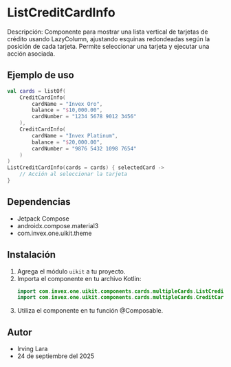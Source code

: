 # ListCreditCardInfo

Descripción: Componente para mostrar una lista vertical de tarjetas de crédito usando LazyColumn, ajustando esquinas redondeadas según la posición de cada tarjeta. Permite seleccionar una tarjeta y ejecutar una acción asociada.

## Ejemplo de uso
```kotlin
val cards = listOf(
    CreditCardInfo(
        cardName = "Invex Oro",
        balance = "$10,000.00",
        cardNumber = "1234 5678 9012 3456"
    ),
    CreditCardInfo(
        cardName = "Invex Platinum",
        balance = "$20,000.00",
        cardNumber = "9876 5432 1098 7654"
    )
)
ListCreditCardInfo(cards = cards) { selectedCard ->
    // Acción al seleccionar la tarjeta
}
```

## Dependencias
- Jetpack Compose
- androidx.compose.material3
- com.invex.one.uikit.theme

## Instalación
1. Agrega el módulo `uikit` a tu proyecto.
2. Importa el componente en tu archivo Kotlin:
   ```kotlin
   import com.invex.one.uikit.components.cards.multipleCards.ListCreditCardInfo
   import com.invex.one.uikit.components.cards.multipleCards.CreditCardInfo
   ```
3. Utiliza el componente en tu función @Composable.

## Autor
- Irving Lara
- 24 de septiembre del 2025

